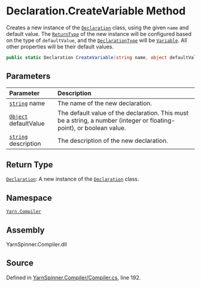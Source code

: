 # Declaration.CreateVariable Method

Creates a new instance of the [`Declaration`](/api/csharp/yarn.compiler/declaration.md) class,
using the given <code data-dev-comment-type="paramref" class="paramref">name</code> and default value. The
[`ReturnType`](/api/csharp/yarn.compiler/declaration.returntype.md) of the new instance will be configured
based on the type of <code data-dev-comment-type="paramref" class="paramref">defaultValue</code>, and the
[`DeclarationType`](/api/csharp/yarn.compiler/declaration.declarationtype.md) will be [`Variable`](/api/csharp/yarn.compiler/declaration.type.variable.md). All other properties will be their
default values.


```csharp
public static Declaration CreateVariable(string name, object defaultValue, string description = null)
```

## Parameters
|Parameter|Description|
|:---|:---|
|[`string`](https://docs.microsoft.com/dotnet/api/System.String) name|The name of the new declaration.|
|[`Object`](https://docs.microsoft.com/dotnet/api/System.Object) defaultValue|The default value of the declaration. This must be a string, a number (integer or floating-point), or boolean value.|
|[`string`](https://docs.microsoft.com/dotnet/api/System.String) description|The description of the new declaration.|
## Return Type
[`Declaration`](/api/csharp/yarn.compiler/declaration.md): A new instance of the [`Declaration`](/api/csharp/yarn.compiler/declaration.md)
class.



## Namespace
[`Yarn.Compiler`](/api/csharp/yarn.compiler/README.md)

## Assembly
YarnSpinner.Compiler.dll

## Source
Defined in [YarnSpinner.Compiler/Compiler.cs](https://github.com/YarnSpinnerTool/YarnSpinner//blob/develop/YarnSpinner.Compiler/Compiler.cs#L192), line 192.
